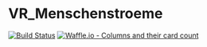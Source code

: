 # VR_Menschenstroeme

[![Build Status](https://travis-ci.org/Teamprojekt-SS2018/VR_Menschenstroeme.svg?branch=master)](https://travis-ci.org/Teamprojekt-SS2018/VR_Menschenstroeme)
[![Waffle.io - Columns and their card count](https://badge.waffle.io/Teamprojekt-SS2018/VR_Menschenstroeme.svg?columns=all)](https://waffle.io/Teamprojekt-SS2018/VR_Menschenstroeme)
